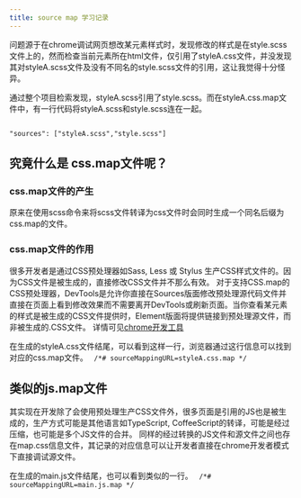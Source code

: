 ```yaml
---
title: source map 学习记录
---
```


问题源于在chrome调试网页想改某元素样式时，发现修改的样式是在style.scss文件上的，然而检查当前元素所在html文件，仅引用了styleA.css文件，并没发现其对styleA.scss文件及没有不同名的style.scss文件的引用，这让我觉得十分怪异。

<!-- more -->

通过整个项目检索发现，styleA.scss引用了style.scss。而在styleA.css.map文件中，有一行代码将styleA.scss和style.scss连在一起。

<code>
"sources": ["styleA.scss","style.scss"]
</code>

## 究竟什么是 css.map文件呢？

### css.map文件的产生

原来在使用scss命令来将scss文件转译为css文件时会同时生成一个同名后缀为css.map的文件。

### css.map文件的作用

很多开发者是通过CSS预处理器如Sass, Less 或 Stylus 生产CSS样式文件的。因为CSS文件是被生成的，直接修改CSS文件并不那么有效。
对于支持CSS.map的CSS预处理器，DevTools是允许你直接在Sources版面修改预处理源代码文件并直接在页面上看到修改效果而不需要离开DevTools或刷新页面。当你查看某元素的样式是被生成的CSS文件提供时，Element版面将提供链接到预处理源文件，而非被生成的.CSS文件。
详情可见[chrome开发工具](https://developers.google.com/web/tools/chrome-devtools/javascript/source-maps?utm_source=dcc&utm_medium=redirect&utm_campaign=2016q3)

在生成的styleA.css文件结尾，可以看到这样一行，浏览器通过这行信息可以找到对应的css.map文件。
<code>
/*# sourceMappingURL=styleA.css.map */
</code>

## 类似的js.map文件

其实现在开发除了会使用预处理生产CSS文件外，很多页面是引用的JS也是被生成的，生产方式可能是其他语言如TypeScript, CoffeeScript的转译，可能是经过压缩，也可能是多个JS文件的合并。
同样的经过转换的JS文件和源文件之间也存在map.css信息文件，其记录的对应信息可以让开发者直接在chrome开发者模式下直接调试源文件。

在生成的main.js文件结尾，也可以看到类似的一行。
<code>
/*# sourceMappingURL=main.js.map */
</code>
